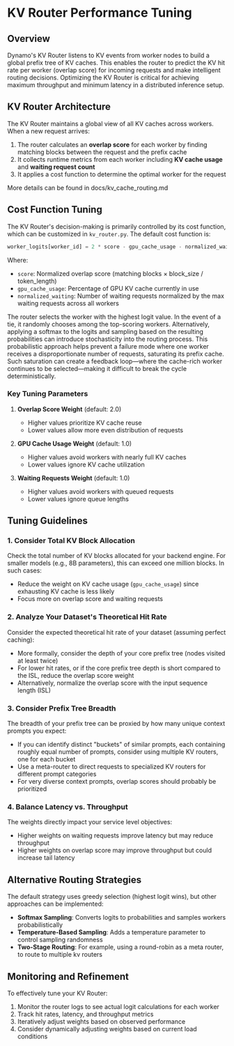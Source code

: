 <!--
SPDX-FileCopyrightText: Copyright (c) 2025 NVIDIA CORPORATION & AFFILIATES. All rights reserved.
SPDX-License-Identifier: Apache-2.0

Licensed under the Apache License, Version 2.0 (the "License");
you may not use this file except in compliance with the License.
You may obtain a copy of the License at

http://www.apache.org/licenses/LICENSE-2.0

Unless required by applicable law or agreed to in writing, software
distributed under the License is distributed on an "AS IS" BASIS,
WITHOUT WARRANTIES OR CONDITIONS OF ANY KIND, either express or implied.
See the License for the specific language governing permissions and
limitations under the License.
-->

# KV Router Performance Tuning

## Overview

Dynamo's KV Router listens to KV events from worker nodes to build a global prefix tree of KV caches. This enables the router to predict the KV hit rate per worker (overlap score) for incoming requests and make intelligent routing decisions. Optimizing the KV Router is critical for achieving maximum throughput and minimum latency in a distributed inference setup.

## KV Router Architecture

The KV Router maintains a global view of all KV caches across workers. When a new request arrives:

1. The router calculates an **overlap score** for each worker by finding matching blocks between the request and the prefix cache
2. It collects runtime metrics from each worker including **KV cache usage** and **waiting request count**
3. It applies a cost function to determine the optimal worker for the request

More details can be found in docs/kv_cache_routing.md

## Cost Function Tuning

The KV Router's decision-making is primarily controlled by its cost function, which can be customized in `kv_router.py`. The default cost function is:

```python
worker_logits[worker_id] = 2 * score - gpu_cache_usage - normalized_waiting
```

Where:
- `score`: Normalized overlap score (matching blocks × block_size / token_length)
- `gpu_cache_usage`: Percentage of GPU KV cache currently in use
- `normalized_waiting`: Number of waiting requests normalized by the max waiting requests across all workers

The router selects the worker with the highest logit value. In the event of a tie, it randomly chooses among the top-scoring workers.
Alternatively, applying a softmax to the logits and sampling based on the resulting probabilities can introduce stochasticity into the routing process.
This probabilistic approach helps prevent a failure mode where one worker receives a disproportionate number of requests, saturating its prefix cache.
Such saturation can create a feedback loop—where the cache-rich worker continues to be selected—making it difficult to break the cycle deterministically.

### Key Tuning Parameters

1. **Overlap Score Weight** (default: 2.0)
   - Higher values prioritize KV cache reuse
   - Lower values allow more even distribution of requests

2. **GPU Cache Usage Weight** (default: 1.0)
   - Higher values avoid workers with nearly full KV caches
   - Lower values ignore KV cache utilization

3. **Waiting Requests Weight** (default: 1.0)
   - Higher values avoid workers with queued requests
   - Lower values ignore queue lengths

## Tuning Guidelines

### 1. Consider Total KV Block Allocation

Check the total number of KV blocks allocated for your backend engine. For smaller models (e.g., 8B parameters), this can exceed one million blocks. In such cases:

- Reduce the weight on KV cache usage (`gpu_cache_usage`) since exhausting KV cache is less likely
- Focus more on overlap score and waiting requests

### 2. Analyze Your Dataset's Theoretical Hit Rate

Consider the expected theoretical hit rate of your dataset (assuming perfect caching):

- More formally, consider the depth of your core prefix tree (nodes visited at least twice)
- For lower hit rates, or if the core prefix tree depth is short compared to the ISL, 
reduce the overlap score weight
- Alternatively, normalize the overlap score with the input sequence length (ISL)

### 3. Consider Prefix Tree Breadth

The breadth of your prefix tree can be proxied by how many unique context prompts you expect:

- If you can identify distinct "buckets" of similar prompts, each containing roughly equal number of prompts,
consider using multiple KV routers, one for each bucket
- Use a meta-router to direct requests to specialized KV routers for different prompt categories
- For very diverse context prompts, overlap scores should probably be prioritized

### 4. Balance Latency vs. Throughput

The weights directly impact your service level objectives:

- Higher weights on waiting requests improve latency but may reduce throughput
- Higher weights on overlap score may improve throughput but could increase tail latency

## Alternative Routing Strategies

The default strategy uses greedy selection (highest logit wins), but other approaches can be implemented:

- **Softmax Sampling**: Converts logits to probabilities and samples workers probabilistically
- **Temperature-Based Sampling**: Adds a temperature parameter to control sampling randomness
- **Two-Stage Routing**: For example, using a round-robin as a meta router, to route to multiple kv routers

## Monitoring and Refinement

To effectively tune your KV Router:

1. Monitor the router logs to see actual logit calculations for each worker
2. Track hit rates, latency, and throughput metrics
3. Iteratively adjust weights based on observed performance
4. Consider dynamically adjusting weights based on current load conditions